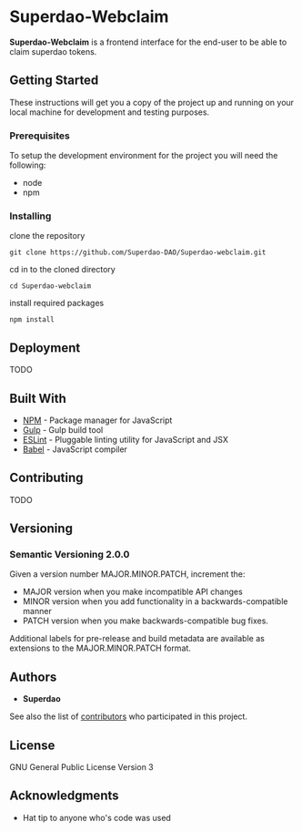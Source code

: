 # Superdao-Webclaim

**Superdao-Webclaim** is a frontend interface for the end-user to be able to claim superdao tokens.

## Getting Started

These instructions will get you a copy of the project up and running on your local machine for development and testing purposes.

### Prerequisites

To setup the development environment for the project you will need the following:
 * node
 * npm

### Installing

clone the repository

```commandline
git clone https://github.com/Superdao-DAO/Superdao-webclaim.git
```

cd in to the cloned directory

```commandline
cd Superdao-webclaim
```

install required packages

```commandline
npm install
```

## Deployment

TODO

## Built With

* [NPM](https://www.npmjs.com/) -  Package manager for JavaScript
* [Gulp](http://gulpjs.com/) - Gulp build tool
* [ESLint](http://eslint.org/) - Pluggable linting utility for JavaScript and JSX
* [Babel](https://babeljs.io/) - JavaScript compiler

## Contributing

TODO

## Versioning

### Semantic Versioning 2.0.0

Given a version number MAJOR.MINOR.PATCH, increment the:

* MAJOR version when you make incompatible API changes
* MINOR version when you add functionality in a backwards-compatible manner
* PATCH version when you make backwards-compatible bug fixes.

Additional labels for pre-release and build metadata are available as extensions to the MAJOR.MINOR.PATCH format.

## Authors

* **Superdao**

See also the list of [contributors](https://github.com/Superdao-DAO/Superdao-webclaim/graphs/contributors) who participated in this project.

## License

GNU General Public License Version 3

## Acknowledgments

* Hat tip to anyone who's code was used